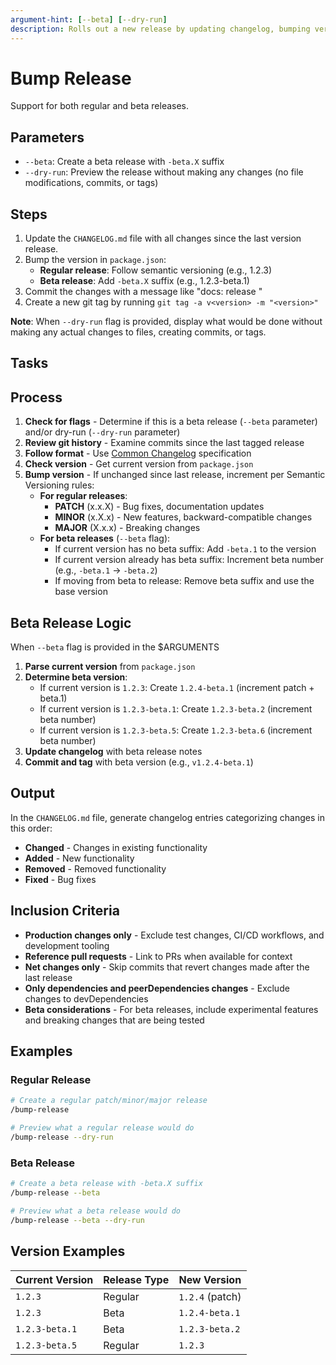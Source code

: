 ```yaml
---
argument-hint: [--beta] [--dry-run]
description: Rolls out a new release by updating changelog, bumping version, committing, and tagging
---
```


# Bump Release

Support for both regular and beta releases.

## Parameters

- `--beta`: Create a beta release with `-beta.X` suffix
- `--dry-run`: Preview the release without making any changes (no file modifications, commits, or tags)

## Steps

1. Update the `CHANGELOG.md` file with all changes since the last version release.
2. Bump the version in `package.json`:
   - **Regular release**: Follow semantic versioning (e.g., 1.2.3)
   - **Beta release**: Add `-beta.X` suffix (e.g., 1.2.3-beta.1)
3. Commit the changes with a message like "docs: release <version>"
4. Create a new git tag by running `git tag -a v<version> -m "<version>"`

**Note**: When `--dry-run` flag is provided, display what would be done without making any actual changes to files, creating commits, or tags.

## Tasks

## Process

1. **Check for flags** - Determine if this is a beta release (`--beta` parameter) and/or dry-run (`--dry-run` parameter)
2. **Review git history** - Examine commits since the last tagged release
3. **Follow format** - Use [Common Changelog](https://common-changelog.org/) specification
4. **Check version** - Get current version from `package.json`
5. **Bump version** - If unchanged since last release, increment per Semantic Versioning rules:
   - **For regular releases**:
     - **PATCH** (x.x.X) - Bug fixes, documentation updates
     - **MINOR** (x.X.x) - New features, backward-compatible changes
     - **MAJOR** (X.x.x) - Breaking changes
   - **For beta releases** (`--beta` flag):
     - If current version has no beta suffix: Add `-beta.1` to the version
     - If current version already has beta suffix: Increment beta number (e.g., `-beta.1` → `-beta.2`)
     - If moving from beta to release: Remove beta suffix and use the base version

## Beta Release Logic

When `--beta` flag is provided in the $ARGUMENTS

1. **Parse current version** from `package.json`
2. **Determine beta version**:
   - If current version is `1.2.3`: Create `1.2.4-beta.1` (increment patch + beta.1)
   - If current version is `1.2.3-beta.1`: Create `1.2.3-beta.2` (increment beta number)
   - If current version is `1.2.3-beta.5`: Create `1.2.3-beta.6` (increment beta number)
3. **Update changelog** with beta release notes
4. **Commit and tag** with beta version (e.g., `v1.2.4-beta.1`)

## Output

In the `CHANGELOG.md` file, generate changelog entries categorizing changes in this order:

- **Changed** - Changes in existing functionality
- **Added** - New functionality
- **Removed** - Removed functionality
- **Fixed** - Bug fixes

## Inclusion Criteria

- **Production changes only** - Exclude test changes, CI/CD workflows, and development tooling
- **Reference pull requests** - Link to PRs when available for context
- **Net changes only** - Skip commits that revert changes made after the last release
- **Only dependencies and peerDependencies changes** - Exclude changes to devDependencies
- **Beta considerations** - For beta releases, include experimental features and breaking changes that are being tested

## Examples

### Regular Release

```bash
# Create a regular patch/minor/major release
/bump-release

# Preview what a regular release would do
/bump-release --dry-run
```

### Beta Release

```bash
# Create a beta release with -beta.X suffix
/bump-release --beta

# Preview what a beta release would do
/bump-release --beta --dry-run
```

## Version Examples

| Current Version | Release Type | New Version     |
| --------------- | ------------ | --------------- |
| `1.2.3`         | Regular      | `1.2.4` (patch) |
| `1.2.3`         | Beta         | `1.2.4-beta.1`  |
| `1.2.3-beta.1`  | Beta         | `1.2.3-beta.2`  |
| `1.2.3-beta.5`  | Regular      | `1.2.3`         |
